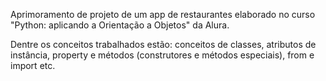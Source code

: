 Aprimoramento de projeto de um app de restaurantes elaborado no curso "Python: aplicando a Orientação a Objetos" da Alura.

Dentre os conceitos trabalhados estão: conceitos de classes, atributos de instância, property e métodos (construtores e métodos especiais), from e import etc. 
